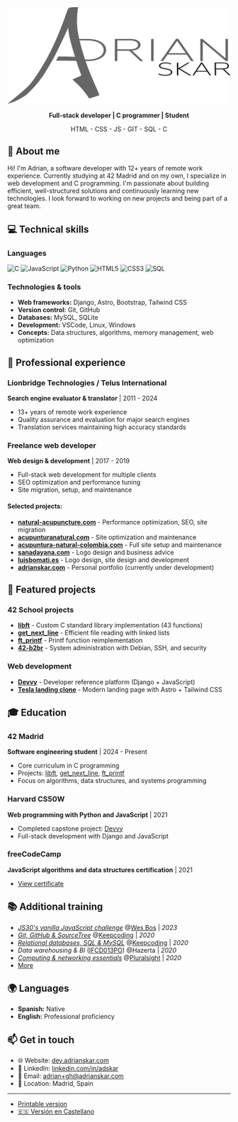 ![Adrian Skar](images/adskar-black.svg)

<p style="text-align: center;"><strong>Full-stack developer | C programmer | Student</strong></p>

<p style="text-align: center;">HTML - CSS - JS - GIT - SQL - C</p>

## 👋 About me

Hi! I'm Adrian, a software developer with 12+ years of remote work experience. Currently studying at 42 Madrid and on my own, I specialize in web development and C programming. I'm passionate about building efficient, well-structured solutions and continuously learning new technologies. I look forward to working on new projects and being part of a great team.

## 💻 Technical skills

### Languages
![C](https://img.shields.io/badge/C-00599C?style=flat&logo=c&logoColor=white)
![JavaScript](https://img.shields.io/badge/JavaScript-F7DF1E?style=flat&logo=javascript&logoColor=black)
![Python](https://img.shields.io/badge/Python-3776AB?style=flat&logo=python&logoColor=white)
![HTML5](https://img.shields.io/badge/HTML5-E34F26?style=flat&logo=html5&logoColor=white)
![CSS3](https://img.shields.io/badge/CSS3-1572B6?style=flat&logo=css3&logoColor=white)
![SQL](https://img.shields.io/badge/SQL-4479A1?style=flat&logo=mysql&logoColor=white)

### Technologies & tools
- **Web frameworks:** Django, Astro, Bootstrap, Tailwind CSS
- **Version control:** Git, GitHub
- **Databases:** MySQL, SQLite
- **Development:** VSCode, Linux, Windows
- **Concepts:** Data structures, algorithms, memory management, web optimization

## 💼 Professional experience

### Lionbridge Technologies / Telus International
**Search engine evaluator & translator** | 2011 - 2024
- 13+ years of remote work experience
- Quality assurance and evaluation for major search engines
- Translation services maintaining high accuracy standards

### Freelance web developer
**Web design & development** | 2017 - 2019
- Full-stack web development for multiple clients
- SEO optimization and performance tuning
- Site migration, setup, and maintenance

#### Selected projects:
- **[natural-acupuncture.com](https://natural-acupuncture.com/)** - Performance optimization, SEO, site migration
- **[acupunturanatural.com](https://web.archive.org/web/20190112201615/https://acupunturanatural.com/)** - Site optimization and maintenance
- **[acupuntura-natural-colombia.com](https://acupuntura-natural-colombia.com/)** - Full site setup and maintenance
- **[sanadayana.com](https://web.archive.org/web/20171020115041/https://sanadayana.com/)** - Logo design and business advice
- **[luisbomati.es](http://luisbomati.es/)** - Logo design, site design and development
- **[adrianskar.com](https://dev.adrianskar.com)** - Personal portfolio (currently under development)

## 🚀 Featured projects

### 42 School projects
- **[libft](https://github.com/AdrianSkar/42-libft)** - Custom C standard library implementation (43 functions)
- **[get_next_line](https://github.com/AdrianSkar/42-get_next_line)** - Efficient file reading with linked lists
- **[ft_printf](https://github.com/AdrianSkar/42-printf)** - Printf function reimplementation
- **[42-b2br](https://github.com/AdrianSkar/42-b2br)** - System administration with Debian, SSH, and security

### Web development
- **[Devvy](https://github.com/AdrianSkar/CS50W_capstone)** - Developer reference platform (Django + JavaScript)
- **[Tesla landing clone](https://github.com/AdrianSkar/tesla-landing-clone-astro)** - Modern landing page with Astro + Tailwind CSS

## 🎓 Education

### 42 Madrid
**Software engineering student** | 2024 - Present
- Core curriculum in C programming
- Projects: [libft](https://github.com/AdrianSkar/42-libft), [get_next_line](https://github.com/AdrianSkar/42-get_next_line), [ft_printf](https://github.com/AdrianSkar/42-printf)
- Focus on algorithms, data structures, and systems programming

### Harvard CS50W
**Web programming with Python and JavaScript** | 2021
- Completed capstone project: [Devvy](https://github.com/AdrianSkar/CS50W_capstone)
- Full-stack development with Django and JavaScript

### freeCodeCamp
**JavaScript algorithms and data structures certification** | 2021
- [View certificate](https://www.freecodecamp.org/certification/adrianskar/javascript-algorithms-and-data-structures)

## 📚 Additional training

- *[JS30's vanilla JavaScript challenge](https://javascript30.com/)* @[Wes Bos](https://wesbos.com/) | *2023*
- *[Git, GitHub & SourceTree](https://plataforma.keepcoding.io/p/curso-git-github-sourcetree)* @[Keepcoding](https://keepcoding.io/) | *2020*
- *[Relational databases, SQL & MySQL](https://plataforma.keepcoding.io/p/curso-bbdd-sql-mysql)* @[Keepcoding](https://keepcoding.io/) | *2020*
- *Data warehousing & BI* ([IFCD013PO](http://www.madrid.org/sfoc_web/2016/IFCD013PO.pdf)) @Hazerta | *2020*
- *[Computing & networking essentials](https://app.pluralsight.com/paths/skill/fundamentals-of-it-operations-skill)* @[Pluralsight](https://www.pluralsight.com/) | *2020*
- [More](further%20edu.md)

## 🌍 Languages

- **Spanish:** Native
- **English:** Professional proficiency

## 📫 Get in touch

- 🌐 Website: [dev.adrianskar.com](https://dev.adrianskar.com)
- 💼 LinkedIn: [linkedin.com/in/adskar](https://linkedin.com/in/adskar)
- 📧 Email: adrian+gh@adrianskar.com
- 📍 Location: Madrid, Spain

___

- [Printable version](Adrian_cv_print.pdf)
- [🇪🇸 Versión en Castellano](https://github.com/AdrianSkar/cv/tree/es)
